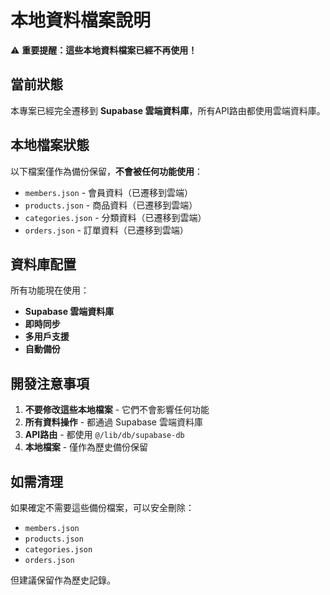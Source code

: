 # 本地資料檔案說明

⚠️ **重要提醒：這些本地資料檔案已經不再使用！**

## 當前狀態

本專案已經完全遷移到 **Supabase 雲端資料庫**，所有API路由都使用雲端資料庫。

## 本地檔案狀態

以下檔案僅作為備份保留，**不會被任何功能使用**：

- `members.json` - 會員資料（已遷移到雲端）
- `products.json` - 商品資料（已遷移到雲端）
- `categories.json` - 分類資料（已遷移到雲端）
- `orders.json` - 訂單資料（已遷移到雲端）

## 資料庫配置

所有功能現在使用：
- **Supabase 雲端資料庫**
- **即時同步**
- **多用戶支援**
- **自動備份**

## 開發注意事項

1. **不要修改這些本地檔案** - 它們不會影響任何功能
2. **所有資料操作** - 都通過 Supabase 雲端資料庫
3. **API路由** - 都使用 `@/lib/db/supabase-db`
4. **本地檔案** - 僅作為歷史備份保留

## 如需清理

如果確定不需要這些備份檔案，可以安全刪除：
- `members.json`
- `products.json` 
- `categories.json`
- `orders.json`

但建議保留作為歷史記錄。 